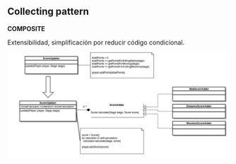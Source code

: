 ## Collecting pattern

**COMPOSITE**

Extensibilidad, simplificación por reducir código condicional.


![Null Object Pattern](collecting_parameter.jpg)